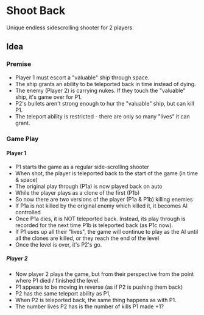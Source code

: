 # Shoot Back

Unique endless sidescrolling shooter for 2 players.

## Idea

### Premise

* Player 1 must escort a "valuable" ship through space.
* The ship grants an ability to be teleported back in time instead of dying.
* The enemy (Player 2) is carrying nukes. If they touch the "valuable" ship,
  it's game over for P1.
* P2's bullets aren't strong enough to hur the "valuable" ship, but can kill P1.
* The teleport ability is restricted - there are only so many "lives" it can
  grant.

### Game Play

#### Player 1

* P1 starts the game as a regular side-scrolling shooter
* When shot, the player is teleported back to the start of the game (in time &
  space)
* The original play through (P1a) is now played back on auto
* While the player plays as a clone of the first (P1b)
* So now there are two versions of the player (P1a & P1b) killing enemies
* If P1a is not killed by the original enemy which killed it, it becomes AI
  controlled
* Once P1a dies, it is NOT teleported back. Instead, its play through is
  recorded for the next time P1b is teleported back (as P1c now).
* If P1 uses up all their "lives", the game will continue to play as the AI
  until all the clones are killed, or they reach the end of the level
* Once the level is over, it's P2's go.

##### Player 2

* Now player 2 plays the game, but from their perspective from the point where
  P1 died / finished the level.
* P1 appears to be moving in reverse (as if P2 is pushing them back)
* P2 has the same teleport ability as P1, 
* When P2 is teleported back, the same thing happens as with P1.
* The number lives P2 has is the number of kills P1 made +1?
